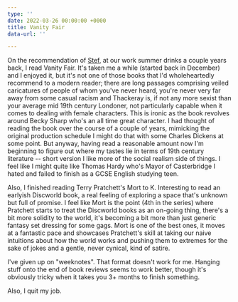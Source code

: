 ```yaml
---
type: ''
date: 2022-03-26 00:00:00 +0000
title: Vanity Fair
data-url: ''

---
```

On the recommendation of [Stef](http://www.stefanieposavec.com/), at our work summer drinks a couple years back, I read Vanity Fair. It's taken me a while (started back in December) and I enjoyed it, but it's not one of those books that I'd wholeheartedly recommend to a modern reader; there are long passages comprising veiled caricatures of people of whom you've never heard, you're never very far away from some casual racism and Thackeray is, if not any more sexist than your average mid 19th century Londoner, not particularly capable when it comes to dealing with female characters. This is ironic as the book revolves around Becky Sharp who's an all time great character. I had thought of reading the book over the course of a couple of years, mimicking the original production schedule I might do that with some Charles Dickens at some point. But anyway, having read a reasonable amount now I'm beginning to figure out where my tastes lie in terms of 19th century literature -- short version I like more of the social realism side of things. I feel like I might quite like Thomas Hardy who's Mayor of Casterbridge I hated and failed to finish as a GCSE English studying teen.

Also, I finished reading Terry Pratchett's Mort to K. Interesting to read an earlyish Discworld book, a real feeling of exploring a space that's unknown but full of promise. I feel like Mort is the point (4th in the series) where Pratchett starts to treat the Discworld books as an on-going thing, there's a bit more solidity to the world, it's becoming a bit more than just generic fantasy set dressing for some gags. Mort is one of the best ones, it moves at a fantastic pace and showcases Pratchett's skill at taking our naive intuitions about how the world works and pushing them to extremes for the sake of jokes and a gentle, never cynical, kind of satire.

I've given up on "weeknotes". That format doesn't work for me. Hanging stuff onto the end of book reviews seems to work better, though it's obviously tricky when it takes you 3+ months to finish something.

Also, I quit my job.